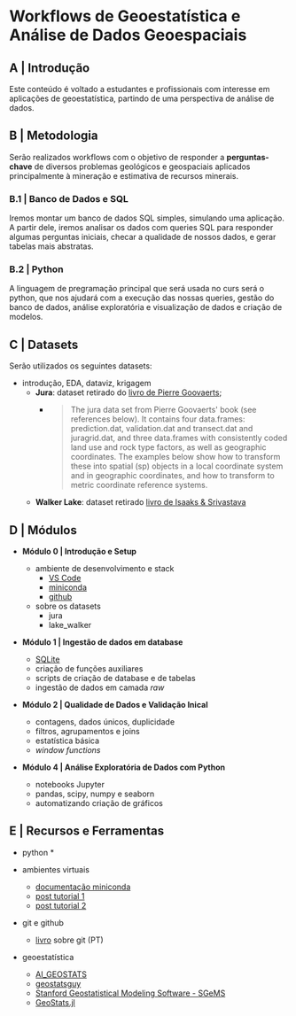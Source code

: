 # Workflows de Geoestatística e Análise de Dados Geoespaciais

## A | Introdução

Este conteúdo é voltado a estudantes e profissionais com interesse em aplicações de geoestatística, partindo de uma perspectiva de análise de dados.

## B | Metodologia

Serão realizados workflows com o objetivo de responder a **perguntas-chave** de diversos problemas geológicos e geospaciais aplicados principalmente à mineração e estimativa de recursos minerais.

### B.1 | Banco de Dados e SQL

Iremos montar um banco de dados SQL simples, simulando uma aplicação. A partir dele, iremos analisar os dados com queries SQL para responder algumas perguntas iniciais, checar a qualidade de nossos dados, e gerar tabelas mais abstratas.

### B.2 | Python

A linguagem de pregramação principal que será usada no curs será o python, que nos ajudará com a execução das nossas queries, gestão do banco de dados, análise exploratória e visualização de dados e criação de modelos.

## C | Datasets

Serão utilizados os seguintes datasets:

* introdução, EDA, dataviz, krigagem
  * **Jura**: dataset retirado do [livro de Pierre Goovaerts](https://books.google.com.br/books/about/Geostatistics_for_Natural_Resources_Eval.html?id=CW-7tHAaVR0C&redir_esc=y);
    * > The jura data set from Pierre Goovaerts' book (see references below). It contains four data.frames: prediction.dat, validation.dat and transect.dat and juragrid.dat, and three data.frames with consistently coded land use and rock type factors, as well as geographic coordinates. The examples below show how to transform these into spatial (sp) objects in a local coordinate system and in geographic coordinates, and how to transform to metric coordinate reference systems.
  * **Walker Lake**: dataset retirado [livro de Isaaks & Srivastava](https://books.google.com.br/books/about/Applied_Geostatistics.html?id=vC2dcXFLI3YC&redir_esc=y)

## D | Módulos

* **Módulo 0 | Introdução e Setup**
  * ambiente de desenvolvimento e stack
    * [VS Code](https://code.visualstudio.com/)
    * [miniconda](https://docs.conda.io/en/latest/miniconda.html)
    * [github](https://github.com/)
  * sobre os datasets
    * jura
    * lake_walker

* **Módulo 1 | Ingestão de dados em database**
  * [SQLite](https://www.sqlite.org/index.html)
  * criação de funções auxiliares
  * scripts de criação de database e de tabelas
  * ingestão de dados em camada *raw*
  
* **Módulo 2 | Qualidade de Dados e Validação Inical**
  * contagens, dados únicos, duplicidade
  * filtros, agrupamentos e joins
  * estatística básica
  * *window functions*

* **Módulo 4 | Análise Exploratória de Dados com Python**
  * notebooks Jupyter
  * pandas, scipy, numpy e seaborn
  * automatizando criação de gráficos

## E | Recursos e Ferramentas

* python
  * 

* ambientes virtuais
  * [documentação miniconda](https://docs.conda.io/en/latest/miniconda.html)
  * [post tutorial 1](https://adrianovieira.gitlab.io/posts/conda/)
  * [post tutorial 2](https://www.monolitonimbus.com.br/conda-e-ambientes-virtuais/)


* git e github
  * [livro](https://git-scm.com/book/pt-br/v2) sobre git (PT)

* geoestatística
  * [AI_GEOSTATS](https://wiki.52north.org/AI_GEOSTATS/WebHome)
  * [geostatsguy](https://github.com/GeostatsGuy)
  * [Stanford Geostatistical Modeling Software - SGeMS](https://sgems.sourceforge.net/)
  * [GeoStats.jl](https://github.com/JuliaEarth/GeoStats.j)
